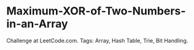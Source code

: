 # Maximum-XOR-of-Two-Numbers-in-an-Array
Challenge at LeetCode.com. Tags: Array, Hash Table, Trie, Bit Handling.
